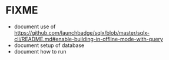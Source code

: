 # FIXME

 - document use of https://github.com/launchbadge/sqlx/blob/master/sqlx-cli/README.md#enable-building-in-offline-mode-with-query
 - document setup of database
 - document how to run
